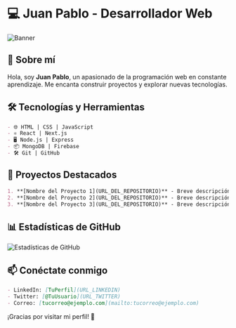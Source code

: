 # 💻 Juan Pablo - Desarrollador Web

![Banner](URL_DEL_BANNER)

## 🚀 Sobre mí
Hola, soy **Juan Pablo**, un apasionado de la programación web en constante aprendizaje. Me encanta construir proyectos y explorar nuevas tecnologías.

## 🛠️ Tecnologías y Herramientas
```md
- 🌐 HTML | CSS | JavaScript
- ⚛️ React | Next.js
- 🖥️ Node.js | Express
- 📦 MongoDB | Firebase
- 🛠️ Git | GitHub
```

## 📌 Proyectos Destacados
```md
1. **[Nombre del Proyecto 1](URL_DEL_REPOSITORIO)** - Breve descripción.
2. **[Nombre del Proyecto 2](URL_DEL_REPOSITORIO)** - Breve descripción.
3. **[Nombre del Proyecto 3](URL_DEL_REPOSITORIO)** - Breve descripción.
```

## 📊 Estadísticas de GitHub
![Estadísticas de GitHub](https://github-readme-stats.vercel.app/api?username=TU_USUARIO&show_icons=true&theme=radical)

## 📫 Conéctate conmigo
```md
- LinkedIn: [TuPerfil](URL_LINKEDIN)
- Twitter: [@TuUsuario](URL_TWITTER)
- Correo: [tucorreo@ejemplo.com](mailto:tucorreo@ejemplo.com)
```

¡Gracias por visitar mi perfil! 🚀



<!--
**M4KIDEV/M4KIDEV** is a ✨ _special_ ✨ repository because its `README.md` (this file) appears on your GitHub profile.

Here are some ideas to get you started:

- 🔭 I’m currently working on ...
- 🌱 I’m currently learning ...
- 👯 I’m looking to collaborate on ...
- 🤔 I’m looking for help with ...
- 💬 Ask me about ...
- 📫 How to reach me: ...
- 😄 Pronouns: ...
- ⚡ Fun fact: ...
-->

